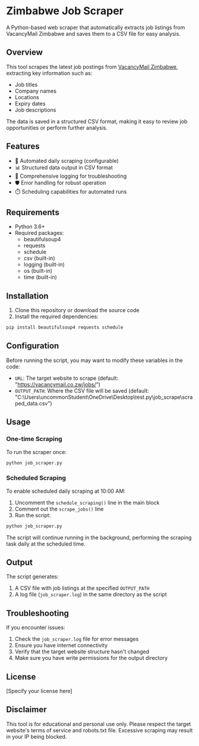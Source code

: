 # Zimbabwe Job Scraper

A Python-based web scraper that automatically extracts job listings from VacancyMail Zimbabwe and saves them to a CSV file for easy analysis.

## Overview

This tool scrapes the latest job postings from [VacancyMail Zimbabwe](https://vacancymail.co.zw/jobs/), extracting key information such as:
- Job titles
- Company names
- Locations
- Expiry dates
- Job descriptions

The data is saved in a structured CSV format, making it easy to review job opportunities or perform further analysis.

## Features

- 🔄 Automated daily scraping (configurable)
- 📊 Structured data output in CSV format
- 📝 Comprehensive logging for troubleshooting
- 🛡️ Error handling for robust operation
- ⏱️ Scheduling capabilities for automated runs

## Requirements

- Python 3.6+
- Required packages:
  - beautifulsoup4
  - requests
  - schedule
  - csv (built-in)
  - logging (built-in)
  - os (built-in)
  - time (built-in)

## Installation

1. Clone this repository or download the source code
2. Install the required dependencies:

```bash
pip install beautifulsoup4 requests schedule
```

## Configuration

Before running the script, you may want to modify these variables in the code:

- `URL`: The target website to scrape (default: "https://vacancymail.co.zw/jobs/")
- `OUTPUT_PATH`: Where the CSV file will be saved (default: "C:\\Users\\uncommonStudent\\OneDrive\\Desktop\\test.py\\job_scrape\\scraped_data.csv")

## Usage

### One-time Scraping

To run the scraper once:

```bash
python job_scraper.py
```

### Scheduled Scraping

To enable scheduled daily scraping at 10:00 AM:

1. Uncomment the `schedule_scraping()` line in the main block
2. Comment out the `scrape_jobs()` line
3. Run the script:

```bash
python job_scraper.py
```

The script will continue running in the background, performing the scraping task daily at the scheduled time.

## Output

The script generates:

1. A CSV file with job listings at the specified `OUTPUT_PATH`
2. A log file (`job_scraper.log`) in the same directory as the script

## Troubleshooting

If you encounter issues:

1. Check the `job_scraper.log` file for error messages
2. Ensure you have internet connectivity
3. Verify that the target website structure hasn't changed
4. Make sure you have write permissions for the output directory

## License

[Specify your license here]

## Disclaimer

This tool is for educational and personal use only. Please respect the target website's terms of service and robots.txt file. Excessive scraping may result in your IP being blocked.
